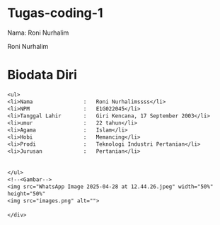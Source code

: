 # Tugas-coding-1
Nama: Roni Nurhalim
<!DOCTYPE html>

<head>
    <meta charset="UTF-8">
    <meta name"viewport" content="width=device-width, initial-scale=1.0"
    <title>Roni Nurhalim</title>
</head>
<body>
    <h1>Biodata Diri</h1>

    <ul>
    <li>Nama                :   Roni Nurhalimssss</li>
    <li>NPM                 :   E1G022045</li>
    <li>Tanggal Lahir       :   Giri Kencana, 17 September 2003</li>
    <li>umur                :   22 tahun</li>
    <li>Agama               :   Islam</li>
    <li>Hobi                :   Memancing</li>
    <li>Prodi               :   Teknologi Industri Pertanian</li>
    <li>Jurusan             :   Pertanian</li>


    </ul>
    <!--<Gambar-->
    <img src="WhatsApp Image 2025-04-28 at 12.44.26.jpeg" width="50%" height="50%"
    <img src="images.png" alt="">
    
    </div>


</bodi>
</html>

    
